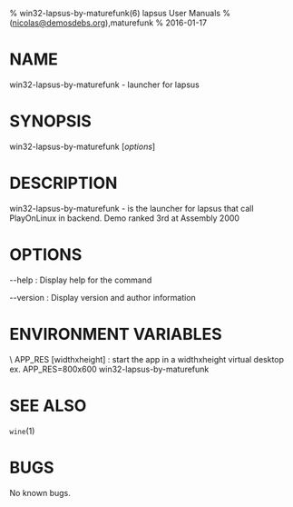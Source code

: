 % win32-lapsus-by-maturefunk(6) lapsus User Manuals
%  (nicolas@demosdebs.org),maturefunk
% 2016-01-17

# NAME
win32-lapsus-by-maturefunk - launcher for lapsus

# SYNOPSIS
win32-lapsus-by-maturefunk [*options*]

# DESCRIPTION
win32-lapsus-by-maturefunk - is the launcher for lapsus that call PlayOnLinux in backend.
Demo ranked 3rd at Assembly 2000

# OPTIONS
\--help
:   Display help for the command

\--version
:   Display version and author information

# ENVIRONMENT VARIABLES
\ APP_RES [widthxheight]
:	start the app in a widthxheight virtual desktop  
	ex. APP_RES=800x600 win32-lapsus-by-maturefunk

# SEE ALSO
`wine`(1)

# BUGS
No known bugs.
